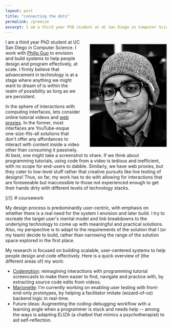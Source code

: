 ```yaml
---
layout: post
title: "connecting the dots"
permalink: /premise
excerpt: I am a third year PhD student at UC San Diego in Computer Science. I work with Philip Guo to envision and build systems to help people design and program effectively, at scale. I firmly believe that advancement in technology is at a stage where anything we might want to dream of is within the realm of possibility as long as we are persistent.
---
```


<!-- what, how and why I think as I do -->

<img src="files/headshot-kandarp.jpg" style="width: 240px; margin-left: 30px; margin-bottom: 15px; margin-top: 15px;" align="right">

I am a third year PhD student at UC San Diego in Computer Science. I work with [Philip Guo](http://pgbovine.net) to envision and build systems to help people design and program effectively, at scale. I firmly believe that advancement in technology is at a stage where anything we might want to dream of is within the realm of possibility as long as we are persistent.

In the sphere of interactions with computing interfaces, lets consider online tutorial videos and [web proxies](https://en.wikipedia.org/wiki/Proxy_server).
In the former, most interfaces are YouTube-esque one-size-fits-all solutions that don't offer any affordances to interact with content inside a video other than consuming it passively. At best, one might take a screenshot to share. If we think about programming tutorials, using code from a video is tedious and inefficient, with no scope for end-users to dabble.
Similarly, we have web proxies, but they cater to low-level stuff rather that creative pursuits like live testing of designs!
Thus, so far, my work has to do with allowing for interactions that are foreseeable but inaccessible to those not experienced enough to get their hands dirty with different levels of technology stacks.

[//]: # coursework

My design process is predominantly user-centric, with emphasis on whether there is a real need for the system I envision and later build. I try to recreate the target user's mental model and link breakdowns to the underlying technology to come up with meaningful and practical solutions. Also, my perspective is to adapt to the requirements of the solution that I (or my team) decide to build, rather than narrowing the range of the solution space explored in the first place.

My research is focused on building scalable, user-centered systems to help people design and code effectively. Here is a quick overview of (the different areas of) my work:
- [Codemotion](http://localhost:4000/codemotion): reimagining interactions with programming tutorial screencasts to make them easier to find, navigate and practice with, by extracting source code edits from videos.
- [Marionette](http://localhost:4000/marionette): I'm currently working on enabling user testing with front-end-only prototypes, by helping a facilitator imitate (wizard-of-oz) backend logic in real-time.
- Future ideas: Augmenting the coding-debugging workflow with a learning angle when a programmer is stuck and needs help -- among the ways is adapting ELIZA (a chatbot that mimics a psychotherapist) to aid self-reflection.
